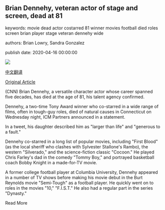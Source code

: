 ## Brian Dennehy, veteran actor of stage and screen, dead at 81

keywords: movie dead actor costarred 81 winner movies football died roles screen brian player stage veteran dennehy wide

authors: Brian Lowry, Sandra Gonzalez

publish date: 2020-04-16 00:00:00

![](https://cdn.cnn.com/cnnnext/dam/assets/200416112457-brian-dennehy-super-tease.jpg)

[中文翻译](Brian%20Dennehy%2C%20veteran%20actor%20of%20stage%20and%20screen%2C%20dead%20at%2081_zh.md)

[Original Article](https://edition.cnn.com/2020/04/16/entertainment/brian-dennehy-dead/index.html)

(CNN) Brian Dennehy, a versatile character actor whose career spanned five decades, has died at the age of 81, his talent agency confirmed.

Dennehy, a two-time Tony Award winner who co-starred in a wide range of films, often in tough-guy roles, died of natural causes in Connecticut on Wednesday night, ICM Partners announced in a statement.

In a tweet, his daughter described him as "larger than life" and "generous to a fault."

Dennehy co-starred in a long list of popular movies, including "First Blood" (as the local sheriff who clashes with Sylvester Stallone's Rambo), the western "Silverado," and the science-fiction classic "Cocoon." He played Chris Farley's dad in the comedy "Tommy Boy," and portrayed basketball coach Bobby Knight in a made-for-TV movie.

A former college football player at Columbia University, Dennehy appeared in a number of TV shows before making his movie debut in the Burt Reynolds movie "Semi-Tough" as a football player. He quickly went on to roles in the movies "10," "F.I.S.T." He also had a regular part in the series "Dynasty."

Read More